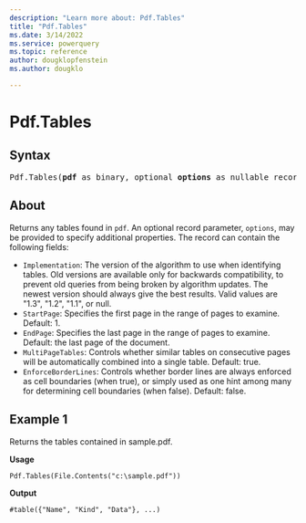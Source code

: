```yaml
---
description: "Learn more about: Pdf.Tables"
title: "Pdf.Tables"
ms.date: 3/14/2022
ms.service: powerquery
ms.topic: reference
author: dougklopfenstein
ms.author: dougklo

---
```

# Pdf.Tables

## Syntax

<pre>
Pdf.Tables(<b>pdf</b> as binary, optional <b>options</b> as nullable record) as table
</pre>
  
## About

Returns any tables found in `pdf`. An optional record parameter, `options`, may be provided to specify additional properties. The record can contain the following fields:

* `Implementation`: The version of the algorithm to use when identifying tables. Old versions are available only for backwards compatibility, to prevent old queries from being broken by algorithm updates. The newest version should always give the best results. Valid values are "1.3", "1.2", "1.1", or null.
* `StartPage`: Specifies the first page in the range of pages to examine. Default: 1.
* `EndPage`: Specifies the last page in the range of pages to examine. Default: the last page of the document.
* `MultiPageTables`: Controls whether similar tables on consecutive pages will be automatically combined into a single table. Default: true.
* `EnforceBorderLines`: Controls whether border lines are always enforced as cell boundaries (when true), or simply used as one hint among many for determining cell boundaries (when false). Default: false.

## Example 1

Returns the tables contained in sample.pdf.

**Usage**

```powerquery-m
Pdf.Tables(File.Contents("c:\sample.pdf"))
```

**Output**

```powerquery-m
#table({"Name", "Kind", "Data"}, ...)
```
